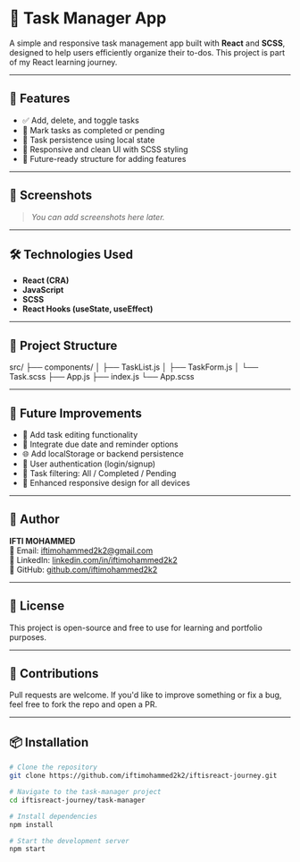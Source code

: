 # 🧠 Task Manager App

A simple and responsive task management app built with **React** and **SCSS**, designed to help users efficiently organize their to-dos. This project is part of my React learning journey.

---

## 🚀 Features

- ✅ Add, delete, and toggle tasks
- 🎯 Mark tasks as completed or pending
- 🧪 Task persistence using local state
- 🎨 Responsive and clean UI with SCSS styling
- 📅 Future-ready structure for adding features

---

## 📸 Screenshots

> _You can add screenshots here later._

---

## 🛠️ Technologies Used

- **React (CRA)**
- **JavaScript**
- **SCSS**
- **React Hooks (useState, useEffect)**

---

## 📂 Project Structure

src/
├── components/
│   ├── TaskList.js
│   ├── TaskForm.js
│   └── Task.scss
├── App.js
├── index.js
└── App.scss


---

## 🎯 Future Improvements

- 🧠 Add task editing functionality  
- 📆 Integrate due date and reminder options  
- 🌐 Add localStorage or backend persistence  
- 🔐 User authentication (login/signup)  
- 🔎 Task filtering: All / Completed / Pending  
- 📱 Enhanced responsive design for all devices  

---

## 👤 Author

**IFTI MOHAMMED**  
📧 Email: [iftimohammed2k2@gmail.com](mailto:iftimohammed2k2@gmail.com)  
🔗 LinkedIn: [linkedin.com/in/iftimohammed2k2](https://www.linkedin.com/in/iftimohammed2k2)  
🐙 GitHub: [github.com/iftimohammed2k2](https://github.com/iftimohammed2k2)

---

## 📜 License

This project is open-source and free to use for learning and portfolio purposes.

---

## 🙌 Contributions

Pull requests are welcome. If you'd like to improve something or fix a bug, feel free to fork the repo and open a PR.

---

## 📦 Installation

```bash
# Clone the repository
git clone https://github.com/iftimohammed2k2/iftisreact-journey.git

# Navigate to the task-manager project
cd iftisreact-journey/task-manager

# Install dependencies
npm install

# Start the development server
npm start
